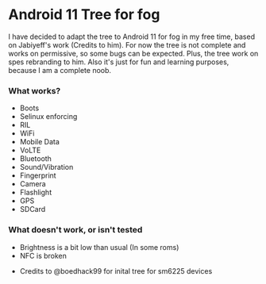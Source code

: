 # Android 11 Tree for fog

I have decided to adapt the tree to Android 11 for fog in my free time, based on Jabiyeff's work (Credits to him). For now the tree is not complete and works on permissive, so some bugs can be expected. Plus, the tree work on spes rebranding to him. Also it's just for fun and learning purposes, because I am a complete noob.

### What works?
* Boots
* Selinux enforcing 
* RIL
* WiFi
* Mobile Data
* VoLTE
* Bluetooth
* Sound/Vibration
* Fingerprint
* Camera
* Flashlight
* GPS
* SDCard

### What doesn't work, or isn't tested
* Brightness is a bit low than usual (In some roms)
* NFC is broken

- Credits to @boedhack99 for inital tree for sm6225 devices
